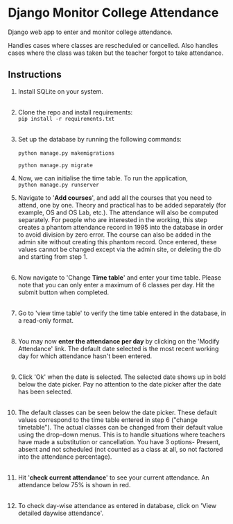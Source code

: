 # Django Monitor College Attendance
Django web app to enter and monitor college attendance.  

Handles cases where classes are rescheduled or cancelled. Also handles cases where 
the class was taken but the teacher forgot to take attendance.

## Instructions
1. Install SQLite on your system. <br><br>
2. Clone the repo and install requirements:  
`pip install -r requirements.txt` <br><br>
3. Set up the database by running the following commands:  
    <br>
    `python manage.py makemigrations`  
    
    `python manage.py migrate`

4. Now, we can initialise the time table. To run the application,  
`python manage.py runserver`  

5. Navigate to '**Add courses**', and add all the courses that you need to attend, one by 
   one. Theory and practical has to be added separately (for example, OS and OS Lab, 
   etc.). The attendance will also be computed separately. For people who are 
   interested in the working, this step creates a phantom attendance record in 1995 
   into the database in order to avoid division by zero error. The course can also be 
   added in the admin site without creating this phantom record. Once entered, these 
   values cannot be changed except via the admin site, or deleting the db and starting 
   from step 1.
<br><br>
6. Now navigate to 'Change **Time table**' and enter your time table. Please note that 
   you can only enter a maximum of 6 classes per day. Hit the submit button when completed.
<br><br>
7. Go to 'view time table' to verify the time table entered in the database, in a read-only format.
<br><br>
8. You may now **enter the attendance per day** by clicking on the 'Modify Attendance' 
   link. The default date selected is the most recent working day for which attendance 
   hasn't been entered. 
<br><br>
9. Click 'Ok' when the date is selected. The selected date shows up in bold below the 
   date picker. Pay no attention to the date picker after the date has been selected. 
   <br><br>
10. The default classes can be seen below the date picker. These default values 
    correspond to the time table entered in step 6 ("change timetable"). The actual 
    classes can be changed from their default value using the drop-down menus. This is 
    to handle situations where teachers have made a substitution or cancellation. You 
    have 3 options- Present, absent and not scheduled (not counted as a class at all, 
    so not factored into the attendance percentage).
<br><br>
10. Hit '**check current attendance**' to see your current attendance. An attendance below 
    75% is shown in red. 
<br><br>
11. To check day-wise attendance as entered in database, click on 'View detailed daywise 
attendance'.